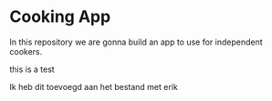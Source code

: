 # Cooking App

In this repository we are gonna build an app to use for independent cookers.

this is a test

Ik heb dit toevoegd aan het bestand met erik